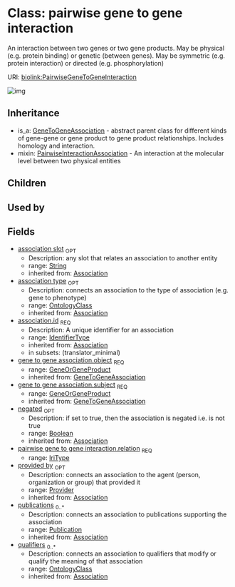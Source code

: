 # Class: pairwise gene to gene interaction


An interaction between two genes or two gene products. May be physical (e.g. protein binding) or genetic (between genes). May be symmetric (e.g. protein interaction) or directed (e.g. phosphorylation)

URI: [biolink:PairwiseGeneToGeneInteraction](https://w3id.org/biolink/vocab/PairwiseGeneToGeneInteraction)

![img](http://yuml.me/diagram/nofunky;dir:TB/class/\[Provider]<provided%20by(i)%200..1-%20\[PairwiseGeneToGeneInteraction|relation:iri_type;id(i):identifier_type;negated(i):boolean%20%3F;association_slot(i):string%20%3F;edge_label(i):label_type%20%3F],%20\[Publication]<publications(i)%200..*-%20\[PairwiseGeneToGeneInteraction],%20\[OntologyClass]<qualifiers(i)%200..*-%20\[PairwiseGeneToGeneInteraction],%20\[OntologyClass]<association%20type(i)%200..1-%20\[PairwiseGeneToGeneInteraction],%20\[GeneOrGeneProduct]<object(i)%201..1-%20\[PairwiseGeneToGeneInteraction],%20\[GeneOrGeneProduct]<subject(i)%201..1-%20\[PairwiseGeneToGeneInteraction],%20\[PairwiseGeneToGeneInteraction]uses%20-.->\[PairwiseInteractionAssociation],%20\[GeneToGeneAssociation]^-\[PairwiseGeneToGeneInteraction])
## Inheritance

 *  is_a: [GeneToGeneAssociation](GeneToGeneAssociation.md) - abstract parent class for different kinds of gene-gene or gene product to gene product relationships. Includes homology and interaction.
 *  mixin: [PairwiseInteractionAssociation](PairwiseInteractionAssociation.md) - An interaction at the molecular level between two physical entities
## Children

## Used by

## Fields

 * [association slot](association_slot.md)  <sub>OPT</sub>
    * Description: any slot that relates an association to another entity
    * range: [String](String.md)
    * inherited from: [Association](Association.md)
 * [association type](association_type.md)  <sub>OPT</sub>
    * Description: connects an association to the type of association (e.g. gene to phenotype)
    * range: [OntologyClass](OntologyClass.md)
    * inherited from: [Association](Association.md)
 * [association.id](association_id.md)  <sub>REQ</sub>
    * Description: A unique identifier for an association
    * range: [IdentifierType](IdentifierType.md)
    * inherited from: [Association](Association.md)
    * in subsets: (translator_minimal)
 * [gene to gene association.object](gene_to_gene_association_object.md)  <sub>REQ</sub>
    * range: [GeneOrGeneProduct](GeneOrGeneProduct.md)
    * inherited from: [GeneToGeneAssociation](GeneToGeneAssociation.md)
 * [gene to gene association.subject](gene_to_gene_association_subject.md)  <sub>REQ</sub>
    * range: [GeneOrGeneProduct](GeneOrGeneProduct.md)
    * inherited from: [GeneToGeneAssociation](GeneToGeneAssociation.md)
 * [negated](negated.md)  <sub>OPT</sub>
    * Description: if set to true, then the association is negated i.e. is not true
    * range: [Boolean](Boolean.md)
    * inherited from: [Association](Association.md)
 * [pairwise gene to gene interaction.relation](pairwise_gene_to_gene_interaction_relation.md)  <sub>REQ</sub>
    * range: [IriType](IriType.md)
 * [provided by](provided_by.md)  <sub>OPT</sub>
    * Description: connects an association to the agent (person, organization or group) that provided it
    * range: [Provider](Provider.md)
    * inherited from: [Association](Association.md)
 * [publications](publications.md)  <sub>0..*</sub>
    * Description: connects an association to publications supporting the association
    * range: [Publication](Publication.md)
    * inherited from: [Association](Association.md)
 * [qualifiers](qualifiers.md)  <sub>0..*</sub>
    * Description: connects an association to qualifiers that modify or qualify the meaning of that association
    * range: [OntologyClass](OntologyClass.md)
    * inherited from: [Association](Association.md)
